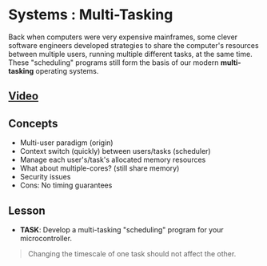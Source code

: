 # Systems : Multi-Tasking
Back when computers were very expensive mainframes, some clever software engineers developed strategies to share the computer's resources between multiple users, running multiple different tasks, at the same time. These "scheduling" programs still form the basis of our modern **multi-tasking** operating systems.

## [Video](https://vimeo.com/1036086160)

## Concepts
- Multi-user paradigm (origin)
- Context switch (quickly) between users/tasks (scheduler)
- Manage each user's/task's allocated memory resources
- What about multiple-cores? (still share memory)
- Security issues
- Cons: No timing guarantees

## Lesson

- **TASK**: Develop a multi-tasking "scheduling" program for your microcontroller.
> Changing the timescale of one task should not affect the other.